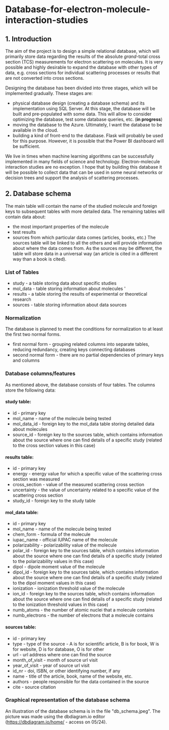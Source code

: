 # Database-for-electron-molecule-interaction-studies
## 1. Introduction 
The aim of the project is to design a simple relational database, which will primarily store data regarding the results of the absolute *grand*-total cross section (TCS) measurements for electron scattering on molecules. It is very possible and highly desirable to expand the database with other types of data, e.g. cross sections for individual scattering processes or results that are not converted into cross sections. 

Designing the database has been divided into three stages, which will be implemented gradually. These stages are: 
- physical database design (creating a database schema) and its implementation using SQL Server. At this stage, the database will be built and pre-populated with some data. This will allow to consider optimizing the database, test some database queries, etc. (**in progress**) 
- moving the database to the Azure. Ultimately, I want the database to be available in the cloud.
- building a kind of front-end to the database. Flask will probably be used for this purpose. However, it is possible that the Power BI dashboard will be sufficient. 

We live in times when machine learning algorithms can be successfully implemented in many fields of science and technology. Electron-molecule interaction studies are no exception. I hope that by building this database it will be possible to collect data that can be used in some neural networks or decision trees and support the analysis of scattering processes. 

## 2. Database schema 
The main table will contain the name of the studied molecule and foreign keys to subsequent tables with more detailed data. The remaining tables will contain data about:
- the most important properties of the molecule
- test results
- sources from which particular data comes (articles, books, etc.)
The sources table will be linked to all the others and will provide information about where the data comes from. As the sources may be different, the table will store data in a universal way (an article is cited in a different way than a book is cited).

### List of Tables 
- study - a table storing data about specific studies
- mol_data - table storing information about molecules '
- results - a table storing the results of experimental or theoretical research
- sources - table storing information about data sources

### Normalization 
The database is planned to meet the conditions for normalization to at least the first two normal forms. 
- first normal form - grouping related columns into separate tables, reducing redundancy, creating keys connecting databases 
- second normal form - there are no partial dependencies of primary keys and columns

### Database columns/features 
As mentioned above, the database consists of four tables. The columns store the following data: 

#### study table:
- id - primary key
- mol_name - name of the molecule being tested
- mol_data_id - foreign key to the mol_data table storing detailed data about molecules
- source_id - foreign key to the sources table, which contains information about the source where one can find details of a specific study (related to the cross section values in this case) 

#### results table:
- id - primary key
- energy - energy value for which a specific value of the scattering cross section was measured
- cross_section - value of the measured scattering cross section
- uncertainty - the value of uncertainty related to a specific value of the scattering cross section
- study_id - foreign key to the study table

#### mol_data table:
- id - primary key
- mol_name - name of the molecule being tested 
- chem_form - formula of the molecule
- iupac_name - official IUPAC name of the molecule
- polarizability - polarizability value of the molecule
- polar_id - foreign key to the sources table, which contains information about the source where one can find details of a specific study (related to the polarizability values in this case)
- dipol - dipole moment value of the molecule
- dipol_id - foreign key to the sources table, which contains information about the source where one can find details of a specific study (related to the dipol moment values in this case)
- ionization - ionization threshold value of the molecule
- ion_id - foreign key to the sources table, which contains information about the source where one can find details of a specific study (related to the ionization threshold values in this case)
- numb_atoms - the number of atomic nuclei that a molecule contains
- numb_electrons - the number of electrons that a molecule contains

#### sources table: 
- id - primary key
- type - type of the source - A is for scientific article, B is for book, W is for website, D is for database, O is for other
- url - url address where one can find the source
- month_of_visit - month of source url visit
- year_of_visit - year of source url visit
- id_nr - doi, ISBN, or other identifying number, if any
- name - title of the article, book, name of the website, etc.
- authors - people responsible for the data contained in the source
- cite - source citation  

### Graphical representation of the database schema 
An illustration of the database schema is in the file "db_schema.jpeg". The picture was made using the dbdiagram.io editor (https://dbdiagram.io/home/ - access on 05/24). 

